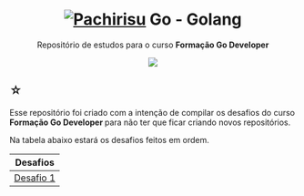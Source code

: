 <h1 align="center">
  <a href="https://pokemondb.net/pokedex/pachirisu"
    ><img
      src="https://img.pokemondb.net/sprites/black-white/anim/normal/pachirisu-f.gif"
      alt="Pachirisu"
  /></a>
  <span>Go - Golang</span>
</h1>

<div align="center">
  <p>
    Repositório de estudos para o curso
    <strong> Formação Go Developer </strong> <br />
  </p>
  <img
    src="https://img.shields.io/badge/golang-black?style=for-the-badge&logo=Go&logoColor=nlue"
  />
  <br />
</div>

<div>
  <h2>☆</h2>
  <p>
    Esse repositório foi criado com a intenção de compilar os desafios do curso
    <strong> Formação Go Developer </strong> para não ter que ficar criando
    novos repositórios.
  </p>
  <p>Na tabela abaixo estará os desafios feitos em ordem. <br /></p>
  <table>
    <thead>
      <tr align="center">
        <th>Desafios</th>
      </tr>
    </thead>
    <tbody align="center">
      <tr>
        <td>
          <a
            href="https://github.com/arthurwaleixo/golang_dio_challenges/challenges/challenge1.go"
            >Desafio 1</a
          >
        </td>
      </tr>
    </tbody>
  </table>
</div>
